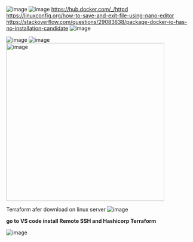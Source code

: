 ![image](https://github.com/rajneeshprakashhajela/LinuxCommand/assets/43515480/e8cea79b-bb7c-480e-8173-5738aa2ca5e9)
![image](https://github.com/rajneeshprakashhajela/LinuxCommand/assets/43515480/f9e74395-1eec-433c-9a44-fe2235a559d2)
https://hub.docker.com/_/httpd
https://linuxconfig.org/how-to-save-and-exit-file-using-nano-editor
https://stackoverflow.com/questions/29083638/package-docker-io-has-no-installation-candidate
![image](https://github.com/rajneeshprakashhajela/LinuxCommand/assets/43515480/9da5183e-76a6-4183-864c-167660b1b705)


![image](https://user-images.githubusercontent.com/43515480/232208795-5484cbec-8610-4ba1-9662-8e3e0e787da5.png)
![image](https://user-images.githubusercontent.com/43515480/232209110-e3750fd7-5872-4daf-88e1-6637d0176785.png)
<img width="423" alt="image" src="https://user-images.githubusercontent.com/43515480/232207980-9d7d78c1-f2ad-43ca-bfc7-c35fd222d26e.png">

Terraform 
afer download on linux server
![image](https://user-images.githubusercontent.com/43515480/232225290-189087b8-09a6-49ee-9d43-c0ff7f461d84.png)

<b>go to VS code  install Remote SSH and Hashicorp Terraform</b>

![image](https://user-images.githubusercontent.com/43515480/232225188-3551ef5d-ebbe-4b88-b6e8-7418b919cf58.png)



